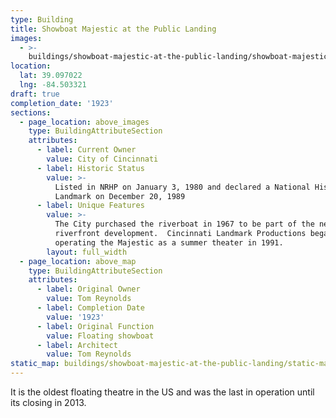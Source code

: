 ```yaml
---
type: Building
title: Showboat Majestic at the Public Landing
images:
  - >-
    buildings/showboat-majestic-at-the-public-landing/showboat-majestic-at-the-public-landing-0_b6fer0
location:
  lat: 39.097022
  lng: -84.503321
draft: true
completion_date: '1923'
sections:
  - page_location: above_images
    type: BuildingAttributeSection
    attributes:
      - label: Current Owner
        value: City of Cincinnati
      - label: Historic Status
        value: >-
          Listed in NRHP on January 3, 1980 and declared a National Historic
          Landmark on December 20, 1989
      - label: Unique Features
        value: >-
          The City purchased the riverboat in 1967 to be part of the new
          riverfront development.  Cincinnati Landmark Productions began
          operating the Majestic as a summer theater in 1991.
        layout: full_width
  - page_location: above_map
    type: BuildingAttributeSection
    attributes:
      - label: Original Owner
        value: Tom Reynolds
      - label: Completion Date
        value: '1923'
      - label: Original Function
        value: Floating showboat
      - label: Architect
        value: Tom Reynolds
static_map: buildings/showboat-majestic-at-the-public-landing/static-map_caepgk
---
```


It is the oldest floating theatre in the US and was the last in operation until its closing in 2013.

